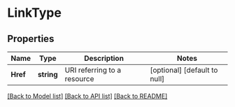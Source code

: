 # LinkType

## Properties
Name | Type | Description | Notes
------------ | ------------- | ------------- | -------------
**Href** | **string** | URI referring to a resource | [optional] [default to null]

[[Back to Model list]](../README.md#documentation-for-models) [[Back to API list]](../README.md#documentation-for-api-endpoints) [[Back to README]](../README.md)

